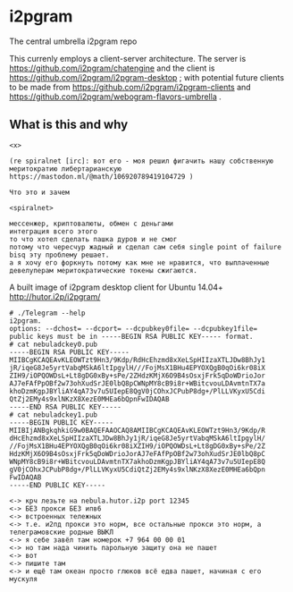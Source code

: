 # i2pgram
The central umbrella i2pgram repo

This currenly employs a client-server architecture. The server is https://github.com/i2pgram/chatengine and the client is https://github.com/i2pgram/i2pgram-desktop ; with potential future clients to be made from https://github.com/i2pgram/i2pgram-clients and https://github.com/i2pgram/webogram-flavors-umbrella .

## What is this and why

```
<x>

(re spiralnet [irc]: вот его - моя решил фигачить нашу собственную 
меритократию либертарианскую https://mastodon.ml/@math/106920789419104729 )

Что это и зачем

<spiralnet>

мессенжер, криптовалюты, обмен с деньгами
интеграция всего этого
то что хотел сделать пашка дуров и не смог
потому что чересчур жадный и сделал сам себя single point of failure
bisq эту проблему решает.
а я хочу его форкнуть потому как мне не нравится, что выплаченные 
девелуперам меритократические токены сжигаются.
```


A built image of i2pgram desktop client for Ubuntu 14.04+ http://hutor.i2p/i2pgram/

```
# ./Telegram --help
i2pgram.
options: --dchost= --dcport= --dcpubkey0file= --dcpubkey1file=
public keys must be in -----BEGIN RSA PUBLIC KEY----- format.
# cat nebuladckey0.pub 
-----BEGIN RSA PUBLIC KEY-----
MIIBCgKCAQEAvKLEOWTzt9Hn3/9Kdp/RdHcEhzmd8xXeLSpHIIzaXTLJDw8BhJy1
jR/iqeG8Je5yrtVabqMSkA6ltIpgylH///FojMsX1BHu4EPYOXQgB0qOi6kr08iX
ZIH9/iOPQOWDsL+Lt8gDG0xBy+sPe/2ZHdzKMjX6O9B4sOsxjFrk5qDoWDrioJor
AJ7eFAfPpOBf2w73ohXudSrJE0lbQ8pCWNpMY8cB9i8r+WBitcvouLDAvmtnTX7a
khoDzmKgpJBYliAY4qA73v7u5UIepE8QgV0jCOhxJCPubP8dg+/PlLLVKyxU5Cdi
QtZj2EMy4s9xlNKzX8XezE0MHEa6bQpnFwIDAQAB
-----END RSA PUBLIC KEY-----
# cat nebuladckey1.pub 
-----BEGIN PUBLIC KEY-----
MIIBIjANBgkqhkiG9w0BAQEFAAOCAQ8AMIIBCgKCAQEAvKLEOWTzt9Hn3/9Kdp/R
dHcEhzmd8xXeLSpHIIzaXTLJDw8BhJy1jR/iqeG8Je5yrtVabqMSkA6ltIpgylH/
//FojMsX1BHu4EPYOXQgB0qOi6kr08iXZIH9/iOPQOWDsL+Lt8gDG0xBy+sPe/2Z
HdzKMjX6O9B4sOsxjFrk5qDoWDrioJorAJ7eFAfPpOBf2w73ohXudSrJE0lbQ8pC
WNpMY8cB9i8r+WBitcvouLDAvmtnTX7akhoDzmKgpJBYliAY4qA73v7u5UIepE8Q
gV0jCOhxJCPubP8dg+/PlLLVKyxU5CdiQtZj2EMy4s9xlNKzX8XezE0MHEa6bQpn
FwIDAQAB
-----END PUBLIC KEY-----

<-> крч лезьте на nebula.hutor.i2p port 12345
<-> БЕЗ прокси БЕЗ ипв6
<-> встроенных тележных
<-> т.е. и2пд прокси это норм, все остальные прокси это норм, а телеграмовские родные ВЫКЛ
<-> я себе завёл там номерок +7 964 00 00 01
<-> но там нада чинить парольную защиту она не пашет
<-> вот
<-> пишите там
<-> и ещё там океан просто глюков всё едва пашет, начиная с его мускуля
```

